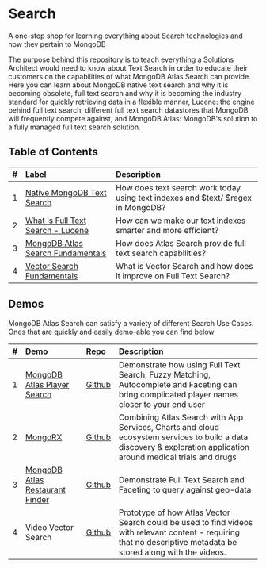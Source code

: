 # Search
A one-stop shop for learning everything about Search technologies and how they pertain to MongoDB

The purpose behind this repository is to teach everything a Solutions Architect would need to know about Text Search in order to educate their customers on the capabilities of what MongoDB Atlas Search can provide. Here you can learn about MongoDB native text search and why it is becoming obsolete, full text search and why it is becoming the industry standard for quickly retrieving data in a flexible manner, Lucene: the engine behind full text search, different full text search datastores that MongoDB will frequently compete against, and MongoDB Atlas: MongoDB's solution to a fully managed full text search solution.

## Table of Contents
| # | Label                                                       | Description |
|:--|:------------------------------------------------------------|:-----------|
| 1 | [Native MongoDB Text Search](foundations/MDB-Text-Search/)  | How does text search work today using text indexes and $text/ $regex in MongoDB? |
| 2 | [What is Full Text Search - Lucene](foundations/Lucene)     | How can we make our text indexes smarter and more efficient?|
| 3 | [MongoDB Atlas Search Fundamentals](foundations/AtlasSearch)     | How does Atlas Search provide full text search capabilities? |
| 4 | [Vector Search Fundamentals](foundations/VectorSearch)     | What is Vector Search and how does it improve on Full Text Search? |


## Demos
MongoDB Atlas Search can satisfy a variety of different Search Use Cases. Ones that are quickly and easily demo-able you can find below

| # | Demo                                         | Repo         | Description |
|:--|:---------------------------------------------|:-------------|:-----------|
| 1 | [MongoDB Atlas Player Search](https://www.atlassearchsoccer.com/)  | [Github](https://github.com/mongodb-developer/atlas-search-soccer)| Demonstrate how using Full Text Search, Fuzzy Matching, Autocomplete and Faceting can bring complicated player names closer to your end user |
| 2 | [MongoRX](https://mongorx.mside.app/#/dashboard)  | [Github](https://github.com/mongodb-developer/MongoRx)| Combining Atlas Search with App Services, Charts and cloud ecosystem services to build a data discovery & exploration application around medical trials and drugs|
| 3 | [MongoDB Atlas Restaurant Finder](http://atlassearchrestaurants.com/)  | [Github](https://github.com/mongodb-developer/WhatsCooking)   | Demonstrate Full Text Search and Faceting to query against geo-data |
| 4 | Video Vector Search | [Github](https://github.com/wbleonard/atlas-vector-search-video/tree/main) | Prototype of how Atlas Vector Search could be used to find videos with relevant content - requiring that no descriptive metadata be stored along with the videos. |

